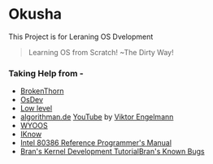 # Okusha

This Project is for Leraning OS Dvelopment
> Learning OS from Scratch!
> ~The Dirty Way!

### Taking Help from -
 * [BrokenThorn](http://www.brokenthorn.com/Resources/OSDevIndex.html)
 * [OsDev](http://wiki.osdev.org/)
 * [Low level](https://translate.google.co.in/translate?hl=en&sl=de&u=http://www.lowlevel.eu/&prev=search)
 * [algorithman.de](http://www.algorithman.de/) [YouTube](https://www.youtube.com/channel/UCQdZltW7bh1ta-_nCH7LWYw) by [Viktor Engelmann](https://github.com/AlgorithMan-de)
 * [WYOOS](http://wyoos.org/index.php)
 * [IKnow](https://www.youtube.com/channel/UCofr5KcAmI_CB_tCYpVzZEw)
 * [Intel 80386 Reference Programmer's Manual](https://pdos.csail.mit.edu/6.828/2007/readings/i386/toc.htm)
 * [Bran's Kernel Development Tutorial](http://www.osdever.net/bkerndev/Docs/basickernel.htm)[Bran's Known Bugs](http://wiki.osdev.org/Bran%27s_Known_Bugs)
